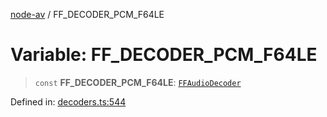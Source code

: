 [node-av](../globals.md) / FF\_DECODER\_PCM\_F64LE

# Variable: FF\_DECODER\_PCM\_F64LE

> `const` **FF\_DECODER\_PCM\_F64LE**: [`FFAudioDecoder`](../type-aliases/FFAudioDecoder.md)

Defined in: [decoders.ts:544](https://github.com/seydx/av/blob/f8631fc881b394300b1479f511d55cf1c370a87f/src/constants/decoders.ts#L544)
